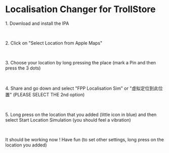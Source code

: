 <h1> Localisation Changer for TrollStore </h1>
<p> 1. Download and install the IPA </p>
<br>
<p> 2. Click on "Select Location from Apple Maps"</p>
<br>
<p> 3. Choose your location by long pressing the place (mark a Pin and then press the 3 dots)</p>
<br>
<p> 4. Share and go down and select "FPP Localisation Sim" or "虛拟定位到此位置" (PLEASE SELECT THE 2nd option)</p>
<br>
<p> 5. Long press on the location that you added (little icon in blue) and then select Start Location Simulation (you should feel a vibration)</p>
<br>
<p> It should be working now ! Have fun (to set other settings, long press on the location you added)</p>
